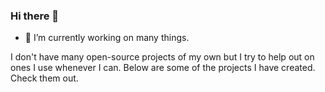 ### Hi there 👋

- 🔭 I’m currently working on many things.

I don't have many open-source projects of my own but I try to help out on ones I use whenever I can. Below are some of the projects I have created. Check them out.


